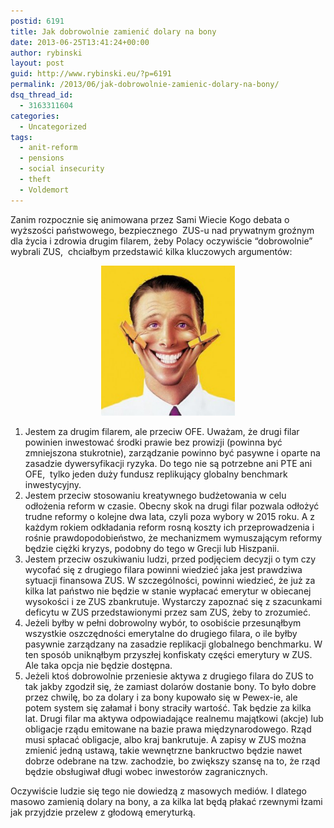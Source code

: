 ```yaml
---
postid: 6191
title: Jak dobrowolnie zamienić dolary na bony
date: 2013-06-25T13:41:24+00:00
author: rybinski
layout: post
guid: http://www.rybinski.eu/?p=6191
permalink: /2013/06/jak-dobrowolnie-zamienic-dolary-na-bony/
dsq_thread_id:
  - 3163311604
categories:
  - Uncategorized
tags:
  - anit-reform
  - pensions
  - social insecurity
  - theft
  - Voldemort
---
```

Zanim rozpocznie się animowana przez Sami Wiecie Kogo debata o wyższości państwowego, bezpiecznego  ZUS-u nad prywatnym groźnym dla życia i zdrowia drugim filarem, żeby Polacy oczywiście “dobrowolnie” wybrali ZUS,  chciałbym przedstawić kilka kluczowych argumentów:

<p style="text-align: center;">
  <a href="/uploads/2013/06/Forced_smile.jpg"><img class=" wp-image-6193 aligncenter" title="Forced_smile" src="/uploads/2013/06/Forced_smile-267x300.jpg" alt="" width="214" height="240" /></a>
</p>

<p style="text-align: center;">
  <!--more-->
</p>

  1. Jestem za drugim filarem, ale przeciw OFE. Uważam, że drugi filar powinien inwestować środki prawie bez prowizji (powinna być zmniejszona stukrotnie), zarządzanie powinno być pasywne i oparte na zasadzie dywersyfikacji ryzyka. Do tego nie są potrzebne ani PTE ani OFE,  tylko jeden duży fundusz replikujący globalny benchmark inwestycyjny.
  2. Jestem przeciw stosowaniu kreatywnego budżetowania w celu odłożenia reform w czasie. Obecny skok na drugi filar pozwala odłożyć trudne reformy o kolejne dwa lata, czyli poza wybory w 2015 roku. A z każdym rokiem odkładania reform rosną koszty ich przeprowadzenia i rośnie prawdopodobieństwo, że mechanizmem wymuszającym reformy będzie ciężki kryzys, podobny do tego w Grecji lub Hiszpanii.
  3. Jestem przeciw oszukiwaniu ludzi, przed podjęciem decyzji o tym czy wycofać się z drugiego filara powinni wiedzieć jaka jest prawdziwa sytuacji finansowa ZUS. W szczególności, powinni wiedzieć, że już za kilka lat państwo nie będzie w stanie wypłacać emerytur w obiecanej wysokości i ze ZUS zbankrutuje. Wystarczy zapoznać się z szacunkami deficytu w ZUS przedstawionymi przez sam ZUS, żeby to zrozumieć.
  4. Jeżeli byłby w pełni dobrowolny wybór, to osobiście przesunąłbym wszystkie oszczędności emerytalne do drugiego filara, o ile byłby pasywnie zarządzany na zasadzie replikacji globalnego benchmarku. W ten sposób uniknąłbym przyszłej konfiskaty części emerytury w ZUS. Ale taka opcja nie będzie dostępna.
  5. Jeżeli ktoś dobrowolnie przeniesie aktywa z drugiego filara do ZUS to tak jakby zgodził się, że zamiast dolarów dostanie bony. To było dobre przez chwilę, bo za dolary i za bony kupowało się w Pewex-ie, ale potem system się załamał i bony straciły wartość. Tak będzie za kilka lat. Drugi filar ma aktywa odpowiadające realnemu majątkowi (akcje) lub obligacje rządu emitowane na bazie prawa międzynarodowego. Rząd musi spłacać obligacje, albo kraj bankrutuje. A zapisy w ZUS można zmienić jedną ustawą, takie wewnętrzne bankructwo będzie nawet dobrze odebrane na tzw. zachodzie, bo zwiększy szansę na to, że rząd będzie obsługiwał długi wobec inwestorów zagranicznych.

Oczywiście ludzie się tego nie dowiedzą z masowych mediów. I dlatego masowo zamienią dolary na bony, a za kilka lat będą płakać rzewnymi łzami jak przyjdzie przelew z głodową emeryturką.
